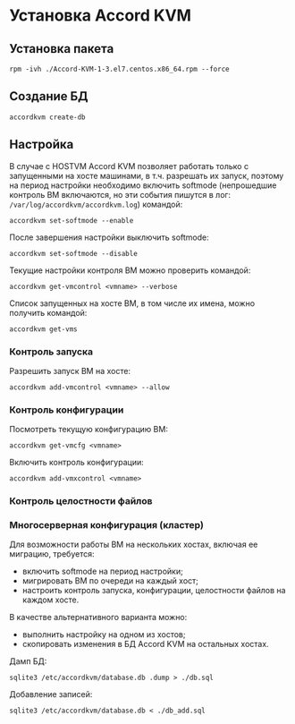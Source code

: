 # Установка Accord KVM

## Установка пакета

`rpm -ivh ./Accord-KVM-1-3.el7.centos.x86_64.rpm --force`

## Создание БД

`accordkvm create-db`

## Настройка

В случае с HOSTVM Accord KVM позволяет работать только с запущенными на хосте машинами, в т.ч. разрешать их запуск, поэтому на период настройки необходимо включить softmode \(непрошедшие контроль ВМ включаются, но эти события пишутся в лог: `/var/log/accordkvm/accordkvm.log`\) командой:

`accordkvm set-softmode --enable`

После завершения настройки выключить softmode:

`accordkvm set-softmode --disable`

Текущие настройки контроля ВМ можно проверить командой:

`accordkvm get-vmcontrol <vmname> --verbose`

Список запущенных на хосте ВМ, в том числе их имена, можно получить командой:

`accordkvm get-vms`

### Контроль запуска

Разрешить запуск ВМ на хосте:

`accordkvm add-vmcontrol <vmname> --allow`

### Контроль конфигурации

Посмотреть текущую конфигурацию ВМ:

`accordkvm get-vmcfg <vmname>`

Включить контроль конфигурации:

`accordkvm add-vmxcontrol <vmname>`

### Контроль целостности файлов

### Многосерверная конфигурация \(кластер\)

Для возможности работы ВМ на нескольких хостах, включая ее миграцию, требуется:

* включить softmode на период настройки;
* мигрировать ВМ по очереди на каждый хост;
* настроить контроль запуска, конфигурации, целостности файлов на каждом хосте.

В качестве альтернативного варианта можно:

* выполнить настройку на одном из хостов;
* скопировать изменения в БД Accord KVM на остальных хостах.

Дамп БД:

`sqlite3 /etc/accordkvm/database.db .dump > ./db.sql`

Добавление записей:

`sqlite3 /etc/accordkvm/database.db < ./db_add.sql`

